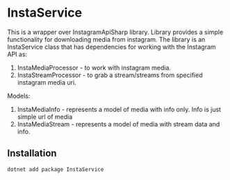# InstaService

This is a wrapper over InstagramApiSharp library.
Library provides a simple functionality for downloading media from instagram.
The library is an InstaService class that has dependencies for working with the Instagram API as:

1. InstaMediaProcessor - to work with instagram media.
2. InstaStreamProcessor - to grab a stream/streams from specified instagram media uri.

Models:

1. InstaMediaInfo - represents a model of media with info only. Info is just simple url of media
2. InstaMediaStream - represents a model of media with stream data and info.

## Installation

```bash
dotnet add package InstaService
```
